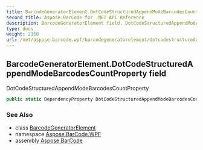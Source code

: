 ```yaml
---
title: BarcodeGeneratorElement.DotCodeStructuredAppendModeBarcodesCountProperty
second_title: Aspose.BarCode for .NET API Reference
description: BarcodeGeneratorElement field. DotCodeStructuredAppendModeBarcodesCountProperty
type: docs
weight: 2150
url: /net/aspose.barcode.wpf/barcodegeneratorelement/dotcodestructuredappendmodebarcodescountproperty/
---
```

## BarcodeGeneratorElement.DotCodeStructuredAppendModeBarcodesCountProperty field

DotCodeStructuredAppendModeBarcodesCountProperty

```csharp
public static DependencyProperty DotCodeStructuredAppendModeBarcodesCountProperty;
```

### See Also

* class [BarcodeGeneratorElement](../)
* namespace [Aspose.BarCode.WPF](../../barcodegeneratorelement/)
* assembly [Aspose.BarCode](../../../)


